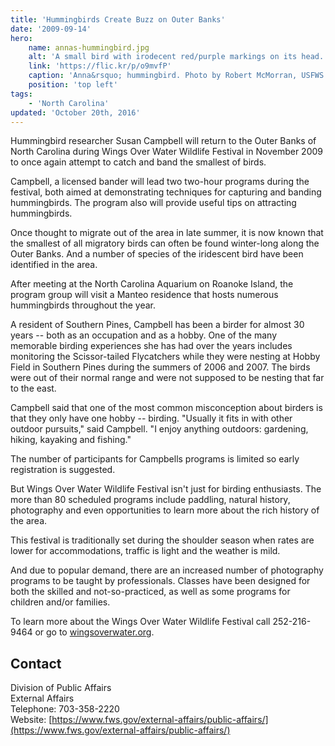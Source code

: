 ```yaml
---
title: 'Hummingbirds Create Buzz on Outer Banks'
date: '2009-09-14'
hero:
    name: annas-hummingbird.jpg
    alt: 'A small bird with irodecent red/purple markings on its head.'
    link: 'https://flic.kr/p/o9mvfP'
    caption: 'Anna&rsquo; hummingbird. Photo by Robert McMorran, USFWS.'
    position: 'top left'
tags:
    - 'North Carolina'
updated: 'October 20th, 2016'
---
```


Hummingbird researcher Susan Campbell will return to the Outer Banks of North Carolina during Wings Over Water Wildlife Festival in November 2009 to once again attempt to catch and band the smallest of birds.

Campbell, a licensed bander will lead two two-hour programs during the festival, both aimed at demonstrating techniques for capturing and banding hummingbirds. The program also will provide useful tips on attracting hummingbirds.

Once thought to migrate out of the area in late summer, it is now known that the smallest of all migratory birds can often be found winter-long along the Outer Banks. And a number of species of the iridescent bird have been identified in the area.

After meeting at the North Carolina Aquarium on Roanoke Island, the program group will visit a Manteo residence that hosts numerous hummingbirds throughout the year.

A resident of Southern Pines, Campbell has been a birder for almost 30 years -- both as an occupation and as a hobby. One of the many memorable birding experiences she has had over the years includes monitoring the Scissor-tailed Flycatchers while they were nesting at Hobby Field in Southern Pines during the summers of 2006 and 2007\. The birds were out of their normal range and were not supposed to be nesting that far to the east.

Campbell said that one of the most common misconception about birders is that they only have one hobby -- birding. "Usually it fits in with other outdoor pursuits," said Campbell. "I enjoy anything outdoors: gardening, hiking, kayaking and fishing."

The number of participants for Campbells programs is limited so early registration is suggested.

But Wings Over Water Wildlife Festival isn't just for birding enthusiasts. The more than 80 scheduled programs include paddling, natural history, photography and even opportunities to learn more about the rich history of the area.

This festival is traditionally set during the shoulder season when rates are lower for accommodations, traffic is light and the weather is mild.

And due to popular demand, there are an increased number of photography programs to be taught by professionals. Classes have been designed for both the skilled and not-so-practiced, as well as some programs for children and/or families.

To learn more about the Wings Over Water Wildlife Festival call 252-216-9464 or go to [wingsoverwater.org](http://wingsoverwater.org).

## Contact

Division of Public Affairs  
External Affairs  
Telephone: 703-358-2220  
Website: [https://www.fws.gov/external-affairs/public-affairs/](https://www.fws.gov/external-affairs/public-affairs/)
